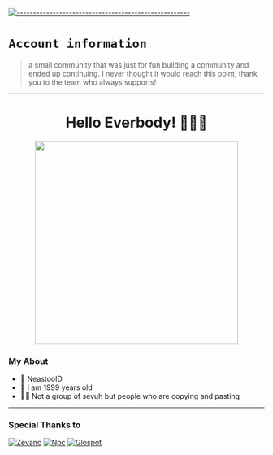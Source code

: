 [![-----------------------------------------------------](https://raw.githubusercontent.com/andreasbm/readme/master/assets/lines/colored.png)](#table-of-contents)

# `Account information`
> a small community that was just for fun building a community and ended up continuing. I never thought it would reach this point, thank you to the team who always supports!

---------

<h1 align="center">Hello Everbody! 🗿👌🏻</h1>
<p align="center">
  <img src="https://media.tenor.com/609sc-UxciwAAAAC/dancing-oshi-no-ko.gif" width=400 />
</p>

### My About
- 👤 NeastooID
- 💌 I am 1999 years old 
- 👨‍💻 Not a group of sevuh but people who are copying and pasting 

------

### Special Thanks to

[![Zevano](https://github.com/zevanoo.png?size=100)](https://github.com/zevanoo)
[![Npc](https://github.com/NpnpicyAvailable.png?size=100)](https://github.com/NpnpicyAvailable)
[![Glospot](https://github.com/glospotnew.png?size=100)](https://github.com/glospotnew)
